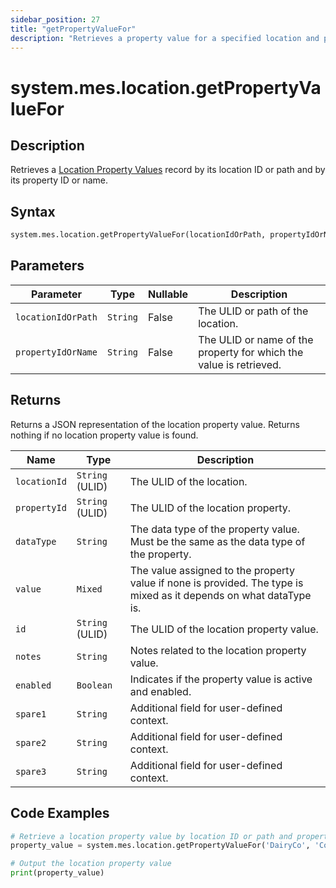 ```yaml
---
sidebar_position: 27
title: "getPropertyValueFor"
description: "Retrieves a property value for a specified location and property."
---
```


# system.mes.location.getPropertyValueFor

## Description

Retrieves a [Location Property Values](../../data-model/location-model/location-property-value) record by its location ID or path and by its property ID or name.

## Syntax

```python
system.mes.location.getPropertyValueFor(locationIdOrPath, propertyIdOrName)
```

## Parameters

| Parameter          | Type     | Nullable | Description                                                        |
|--------------------|----------|----------|--------------------------------------------------------------------|
| `locationIdOrPath` | `String` | False    | The ULID or path of the location.                                  |
| `propertyIdOrName` | `String` | False    | The ULID or name of the property for which the value is retrieved. |

## Returns

Returns a JSON representation of the location property value. Returns nothing if no location property value is found.

| Name         | Type            | Description                                                                                                        |
| ------------ | --------------- | ------------------------------------------------------------------------------------------------------------------ |
| `locationId` | `String` (ULID) | The ULID of the location.                                                                                          |
| `propertyId` | `String` (ULID) | The ULID of the location property.                                                                                 |
| `dataType`   | `String`        | The data type of the property value. Must be the same as the data type of the property.                            |
| `value`      | `Mixed`         | The value assigned to the property value if none is provided. The type is mixed as it depends on what dataType is. |
| `id`         | `String` (ULID) | The ULID of the location property value.                                                                           |
| `notes`      | `String`        | Notes related to the location property value.                                                                      |
| `enabled`    | `Boolean`       | Indicates if the property value is active and enabled.                                                             |
| `spare1`     | `String`        | Additional field for user-defined context.                                                                         |
| `spare2`     | `String`        | Additional field for user-defined context.                                                                         |
| `spare3`     | `String`        | Additional field for user-defined context.                                                                         |

## Code Examples

```python
# Retrieve a location property value by location ID or path and property ID or name
property_value = system.mes.location.getPropertyValueFor('DairyCo', 'Cows')

# Output the location property value
print(property_value)
```
